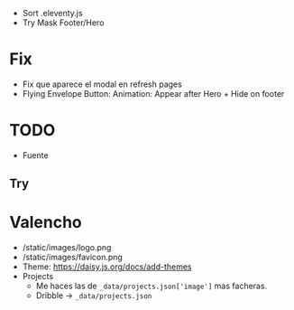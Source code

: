 - Sort .eleventy.js
- Try Mask Footer/Hero

# Fix
- Fix que aparece el modal en refresh pages
- Flying Envelope Button: Animation: Appear after Hero + Hide on footer

# TODO
- Fuente
## Try

# Valencho
- /static/images/logo.png
- /static/images/favicon.png
- Theme: https://daisy.js.org/docs/add-themes
- Projects
    - Me haces las de `_data/projects.json['image']` mas facheras.
    - Dribble -> `_data/projects.json`